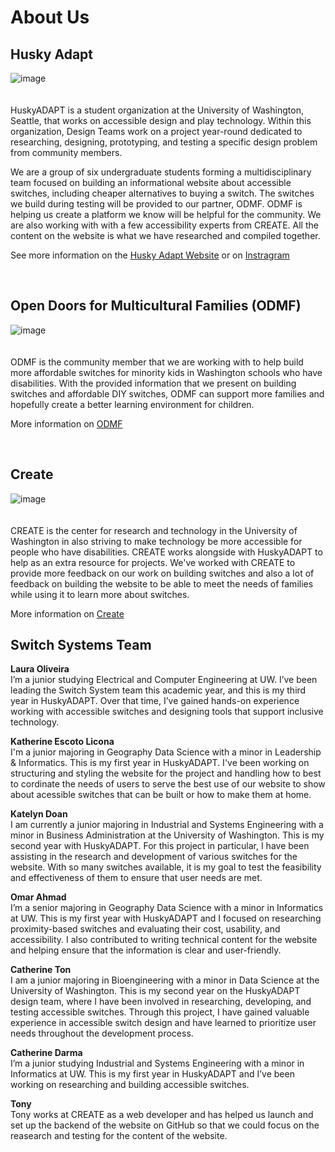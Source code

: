 # About Us 
## Husky Adapt   
![image](https://github.com/user-attachments/assets/f0d38845-0445-4c32-91b4-ea80b21d4a2a)  
<br>  
HuskyADAPT is a student organization at the University of Washington, Seattle, that works on accessible design and play technology. Within this organization, Design Teams work on a project year-round dedicated to researching, designing, prototyping, and testing a specific design problem from community members.  

We are a group of six undergraduate students forming a multidisciplinary team focused on building an informational website about accessible switches, including cheaper alternatives to buying a switch. The switches we build during testing will be provided to our partner, ODMF. ODMF is helping us create a platform we know will be helpful for the community. We are also working with with a few accessibility experts from CREATE. All the content on the website is what we have researched and compiled together. 

See more information on the [Husky Adapt Website](https://www.huskyadapt.me.uw.edu/) or on [Instragram](https://www.instagram.com/huskyadapt/)

<br>  

## Open Doors for Multicultural Families (ODMF)   
![image](https://github.com/user-attachments/assets/0b9b5883-9ec9-49fa-98b5-fc20489b3e76)  
<br>  
ODMF is the community member that we are working with to help build more affordable switches for minority kids in Washington schools who have disabilities. With the provided information that we present on building switches and affordable DIY switches, ODMF can support more families and hopefully create a better learning environment for children.  

More information on [ODMF](https://opendoorswa.org/)

<br> 

## Create   
![image](https://github.com/user-attachments/assets/3dbe7e55-f1f6-4bad-86d6-44825133e454)  
<br>  
CREATE is the center for research and technology in the University of Washington in also striving to make technology be more accessible for people who have disabilities. CREATE works alongside with HuskyADAPT to help as an extra resource for projects. We've worked with CREATE to provide more feedback on our work on building switches and also a lot of feedback on building the website to be able to meet the needs of families while using it to learn more about switches.   

More information on [Create](https://create.uw.edu/)  

## Switch Systems Team 
**Laura Oliveira**
<br>
I’m a junior studying Electrical and Computer Engineering at UW. I’ve been leading the Switch System team this academic year, and this is my third year in HuskyADAPT. Over that time, I’ve gained hands-on experience working with accessible switches and designing tools that support inclusive technology.

**Katherine Escoto Licona** 
<br>
I'm a junior majoring in Geography Data Science with a minor in Leadership & Informatics. This is my first year in HuskyADAPT. I've been working on structuring and styling the website for the project and handling how to best to cordinate the needs of users to serve the best use of our website to show about acessible switches that can be built or how to make them at home.

**Katelyn Doan** 
<br>
I am currently a junior majoring in Industrial and Systems Engineering with a minor in Business Administration at the University of Washington. This is my second year with HuskyADAPT. For this project in particular, I have been assisting in the research and development of various switches for the website. With so many switches available, it is my goal to test the feasibility and effectiveness of them to ensure that user needs are met. 

**Omar Ahmad** 
<br>
I’m a senior majoring in Geography Data Science with a minor in Informatics at UW. This is my first year with HuskyADAPT and I focused on researching proximity-based switches and evaluating their cost, usability, and accessibility. I also contributed to writing technical content for the website and helping ensure that the information is clear and user-friendly.

**Catherine Ton** 
<br>
I am a junior majoring in Bioengineering with a minor in Data Science at the University of Washington. This is my second year on the HuskyADAPT design team, where I have been involved in researching, developing, and testing accessible switches. Through this project, I have gained valuable experience in accessible switch design and have learned to prioritize user needs throughout the development process.

**Catherine Darma**
<br>
I’m a junior studying Industrial and Systems Engineering with a minor in Informatics at UW. This is my first year in HuskyADAPT and I’ve been working on researching and building accessible switches.

**Tony**
<br>
Tony works at CREATE as a web developer and has helped us launch and set up the backend of the website on GitHub so that we could focus on the reasearch and testing for the content of the website.

